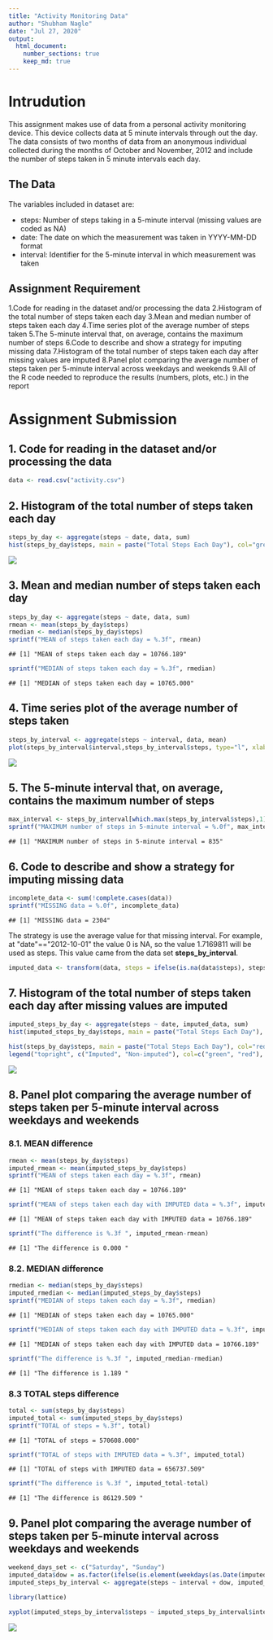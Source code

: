 ```yaml
---
title: "Activity Monitoring Data"
author: "Shubham Nagle"
date: "Jul 27, 2020"
output: 
  html_document:
    number_sections: true
    keep_md: true
---
```


# Intrudution 

This assignment makes use of data from a personal activity monitoring device. This device collects data at 5 minute intervals through out the day. The data consists of two months of data from an anonymous individual collected during the months of October and November, 2012 and include the number of steps taken in 5 minute intervals each day.

## The Data

The variables included in dataset are:

* steps: Number of steps taking in a 5-minute interval (missing values are coded as NA)
* date: The date on which the measurement was taken in YYYY-MM-DD format
* interval: Identifier for the 5-minute interval in which measurement was taken

## Assignment Requirement 
1.Code for reading in the dataset and/or processing the data
2.Histogram of the total number of steps taken each day
3.Mean and median number of steps taken each day
4.Time series plot of the average number of steps taken
5.The 5-minute interval that, on average, contains the maximum number of steps
6.Code to describe and show a strategy for imputing missing data
7.Histogram of the total number of steps taken each day after missing values are imputed
8.Panel plot comparing the average number of steps taken per 5-minute interval across weekdays and weekends
9.All of the R code needed to reproduce the results (numbers, plots, etc.) in the report
# Assignment Submission 

## 1. Code for reading in the dataset and/or processing the data

```r
data <- read.csv("activity.csv")
```

## 2. Histogram of the total number of steps taken each day

```r
steps_by_day <- aggregate(steps ~ date, data, sum)
hist(steps_by_day$steps, main = paste("Total Steps Each Day"), col="green", xlab="Number of Steps")
```

![](Coursera-Reproducible-Research-Project1_files/figure-html/unnamed-chunk-2-1.png)<!-- -->

## 3. Mean and median number of steps taken each day

```r
steps_by_day <- aggregate(steps ~ date, data, sum)
rmean <- mean(steps_by_day$steps)
rmedian <- median(steps_by_day$steps)
sprintf("MEAN of steps taken each day = %.3f", rmean)
```

```
## [1] "MEAN of steps taken each day = 10766.189"
```

```r
sprintf("MEDIAN of steps taken each day = %.3f", rmedian)
```

```
## [1] "MEDIAN of steps taken each day = 10765.000"
```

## 4. Time series plot of the average number of steps taken

```r
steps_by_interval <- aggregate(steps ~ interval, data, mean)
plot(steps_by_interval$interval,steps_by_interval$steps, type="l", xlab="Interval", ylab="Number of Steps",main="Average Number of Steps per Day by Interval")
```

![](Coursera-Reproducible-Research-Project1_files/figure-html/unnamed-chunk-4-1.png)<!-- -->

## 5. The 5-minute interval that, on average, contains the maximum number of steps

```r
max_interval <- steps_by_interval[which.max(steps_by_interval$steps),1]
sprintf("MAXIMUM number of steps in 5-minute interval = %.0f", max_interval)
```

```
## [1] "MAXIMUM number of steps in 5-minute interval = 835"
```

## 6. Code to describe and show a strategy for imputing missing data

```r
incomplete_data <- sum(!complete.cases(data))
sprintf("MISSING data = %.0f", incomplete_data)
```

```
## [1] "MISSING data = 2304"
```

The strategy is use the average value for that missing interval. For example, at "date"=="2012-10-01" the value 0 is NA, so the value 1.7169811 will be used as steps. This value came from the data set **steps_by_interval**.


```r
imputed_data <- transform(data, steps = ifelse(is.na(data$steps), steps_by_interval$steps[match(data$interval, steps_by_interval$interval)], data$steps))
```

## 7. Histogram of the total number of steps taken each day after missing values are imputed

```r
imputed_steps_by_day <- aggregate(steps ~ date, imputed_data, sum)
hist(imputed_steps_by_day$steps, main = paste("Total Steps Each Day"), col="green", xlab="Number of Steps")

hist(steps_by_day$steps, main = paste("Total Steps Each Day"), col="red", xlab="Number of Steps", add=T)
legend("topright", c("Imputed", "Non-imputed"), col=c("green", "red"), lwd=10)
```

![](Coursera-Reproducible-Research-Project1_files/figure-html/unnamed-chunk-8-1.png)<!-- -->

## 8. Panel plot comparing the average number of steps taken per 5-minute interval across weekdays and weekends
### 8.1. MEAN difference

```r
rmean <- mean(steps_by_day$steps)
imputed_rmean <- mean(imputed_steps_by_day$steps)
sprintf("MEAN of steps taken each day = %.3f", rmean)
```

```
## [1] "MEAN of steps taken each day = 10766.189"
```

```r
sprintf("MEAN of steps taken each day with IMPUTED data = %.3f", imputed_rmean)
```

```
## [1] "MEAN of steps taken each day with IMPUTED data = 10766.189"
```

```r
sprintf("The difference is %.3f ", imputed_rmean-rmean)
```

```
## [1] "The difference is 0.000 "
```

### 8.2. MEDIAN difference

```r
rmedian <- median(steps_by_day$steps)
imputed_rmedian <- median(imputed_steps_by_day$steps)
sprintf("MEDIAN of steps taken each day = %.3f", rmedian)
```

```
## [1] "MEDIAN of steps taken each day = 10765.000"
```

```r
sprintf("MEDIAN of steps taken each day with IMPUTED data = %.3f", imputed_rmedian)
```

```
## [1] "MEDIAN of steps taken each day with IMPUTED data = 10766.189"
```

```r
sprintf("The difference is %.3f ", imputed_rmedian-rmedian)
```

```
## [1] "The difference is 1.189 "
```

### 8.3 TOTAL steps difference

```r
total <- sum(steps_by_day$steps)
imputed_total <- sum(imputed_steps_by_day$steps)
sprintf("TOTAL of steps = %.3f", total)
```

```
## [1] "TOTAL of steps = 570608.000"
```

```r
sprintf("TOTAL of steps with IMPUTED data = %.3f", imputed_total)
```

```
## [1] "TOTAL of steps with IMPUTED data = 656737.509"
```

```r
sprintf("The difference is %.3f ", imputed_total-total)
```

```
## [1] "The difference is 86129.509 "
```

## 9. Panel plot comparing the average number of steps taken per 5-minute interval across weekdays and weekends

```r
weekend_days_set <- c("Saturday", "Sunday")
imputed_data$dow = as.factor(ifelse(is.element(weekdays(as.Date(imputed_data$date)),weekend_days_set), "Weekend", "Weekday"))
imputed_steps_by_interval <- aggregate(steps ~ interval + dow, imputed_data, mean)

library(lattice)

xyplot(imputed_steps_by_interval$steps ~ imputed_steps_by_interval$interval|imputed_steps_by_interval$dow, main="Average Steps per Day by Interval",xlab="Interval", ylab="Steps",layout=c(1,2), type="l")
```

![](Coursera-Reproducible-Research-Project1_files/figure-html/unnamed-chunk-12-1.png)<!-- -->

